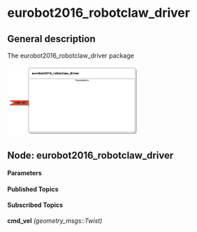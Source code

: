 eurobot2016_robotclaw_driver
====================

General description
---------------------
The eurobot2016_robotclaw_driver package

<img src="./model/eurobot2016_robotclaw_driver.png" width="300px" />

Node: eurobot2016_robotclaw_driver
---------------------
#### Parameters

#### Published Topics

#### Subscribed Topics
**cmd_vel** *(geometry_msgs::Twist)*   
<!--- protected region cmd_vel on begin -->
<!--- protected region cmd_vel end -->



